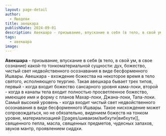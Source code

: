 ```yaml
---
layout: page-detail
author:
  - Яшодеви
title: авешкара
publishDate: 2024-09-01
description: Авекшара - призывание, впускание в себя (в тело, в свой ум, в свое сознание) какой-то тонкоматериальной сущности дух, божество, чистый свет недвойственного осознавания в виде бесформенного Ишвары.
tags:
  - авекшара
image:
---
```

**Авекшара** - призывание, впускание в себя (в тело, в свой ум, в свое сознание) какой-то тонкоматериальной сущности: дух, божество, чистый свет недвойственного осознавания в виде бесформенного Ишвары.
Авешкара - вхождение божества на некоторое время в тело святого, исполняющего теургию. Такая авешкара бывает трех типов, первый - когда входит божество сансарного уровня кама-локи, второй - когда в каналы тела входит полностью просветленное божество, имеющее имя и форму с планов Махар-локи, Джана-локи, Тапа-локи. Самый высокий уровень - когда входит чистый свет недвойственного осознавания в виде бесформенного Ишвары. Такое нисхождение может сопровождаться, но не обязательно, видением божеств на тонком уровне, материализацией [[pages/шиваизм/вибхути|вибхути]], священного пепла, масла, священных предметов, чудесных запахов, звуков мантр, проявлением сиддхи.

